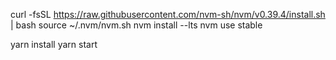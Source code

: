 curl -fsSL https://raw.githubusercontent.com/nvm-sh/nvm/v0.39.4/install.sh | bash
source ~/.nvm/nvm.sh
nvm install --lts
nvm use stable

yarn install
yarn start
